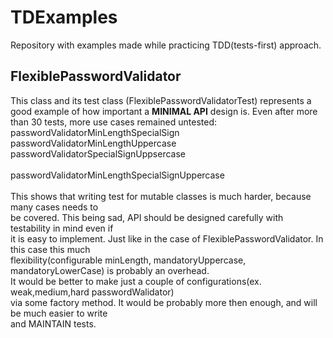 # TDExamples
Repository with examples made while practicing TDD(tests-first) approach.

## FlexiblePasswordValidator
This class and its test class (FlexiblePasswordValidatorTest) represents a<br/>
good example of how important a <b>MINIMAL API</b> design is. Even after more<br/>
than 30 tests, more use cases remained untested:<br/>
  passwordValidatorMinLengthSpecialSign<br/>
  passwordValidatorMinLengthUppercase<br/>
  passwordValidatorSpecialSignUppsercase<br/>	
  passwordValidatorMinLengthSpecialSignUppercase<br/>	 
This shows that writing test for mutable classes is much harder, because many cases needs to<br/>
be covered. This being sad, API should be designed carefully with testability in mind even if<br/>
it is easy to implement. Just like in the case of FlexiblePasswordValidator. In this case this much <br/>
flexibility(configurable minLength, mandatoryUppercase, mandatoryLowerCase) is probably an overhead.<br/>
It would be better to make just a couple of configurations(ex. weak,medium,hard passwordWalidator)<br/>
via some factory method. It would be probably more then enough, and will be much easier to write<br/>
and MAINTAIN tests.

